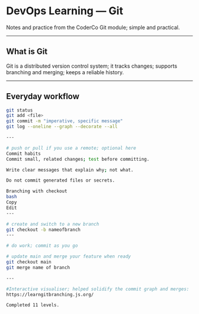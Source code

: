 # DevOps Learning — Git

Notes and practice from the CoderCo Git module; simple and practical.

---

## What is Git
Git is a distributed version control system; it tracks changes; supports branching and merging; keeps a reliable history.

---

## Everyday workflow
```bash
git status
git add <file>
git commit -m "imperative, specific message"
git log --oneline --graph --decorate --all

---

# push or pull if you use a remote; optional here
Commit habits
Commit small, related changes; test before committing.

Write clear messages that explain why; not what.

Do not commit generated files or secrets.

Branching with checkout
bash
Copy
Edit
---

# create and switch to a new branch
git checkout -b nameofbranch
---

# do work; commit as you go

# update main and merge your feature when ready
git checkout main
git merge name of branch

---

#Interactive visualiser; helped solidify the commit graph and merges:
https://learngitbranching.js.org/

Completed 11 levels.

